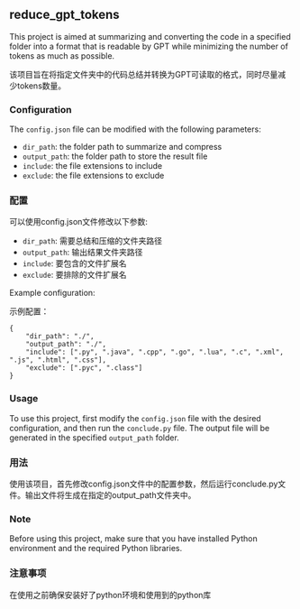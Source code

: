 ## reduce_gpt_tokens

This project is aimed at summarizing and converting the code in a specified folder into a format that is readable by GPT while minimizing the number of tokens as much as possible.   

该项目旨在将指定文件夹中的代码总结并转换为GPT可读取的格式，同时尽量减少tokens数量。

### Configuration

The `config.json` file can be modified with the following parameters:

- `dir_path`: the folder path to summarize and compress
- `output_path`: the folder path to store the result file
- `include`: the file extensions to include
- `exclude`: the file extensions to exclude


### 配置

可以使用config.json文件修改以下参数:

- `dir_path`: 需要总结和压缩的文件夹路径
- `output_path`: 输出结果文件夹路径
- `include`: 要包含的文件扩展名
- `exclude`: 要排除的文件扩展名

Example configuration:

示例配置：

```
{
    "dir_path": "./",
    "output_path": "./",
    "include": [".py", ".java", ".cpp", ".go", ".lua", ".c", ".xml", ".js", ".html", ".css"],
    "exclude": [".pyc", ".class"]
}
```
### Usage

To use this project, first modify the `config.json` file with the desired configuration, and then run the `conclude.py` file. The output file will be generated in the specified `output_path` folder.  

### 用法


使用该项目，首先修改config.json文件中的配置参数，然后运行conclude.py文件。输出文件将生成在指定的output_path文件夹中。


### Note


Before using this project, make sure that you have installed Python environment and the required Python libraries.


### 注意事项


在使用之前确保安装好了python环境和使用到的python库
